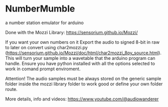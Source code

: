 # NumberMumble
a number station emulator for arduino 

Done with the Mozzi Library: https://sensorium.github.io/Mozzi/

If you want your own numbers on it Export the audio to signed 8-bit in raw to later on convert using char2mozzi.py (https://sensorium.github.io/Mozzi/doc/html/char2mozzi_8py_source.html). This will turn your sample into a wavetable that the arduino program can handle. Ensure you have python installed with all the options selected to work in comand prompt enviroment.

Attention! The audio samples must be always stored on the generic sample folder inside the mozzi library folder to work good or define your own folder route.

More details, info and videos: https://www.youtube.com/@audiowanderer
